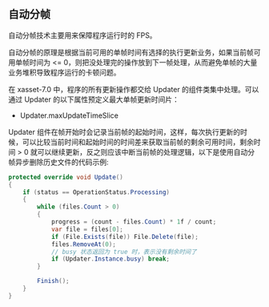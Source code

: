 <!-- docs/auto-slicing -->
## 自动分帧

自动分帧技术主要用来保障程序运行时的 FPS。

自动分帧的原理是根据当前可用的单帧时间有选择的执行更新业务，如果当前帧可用单帧时间为 <= 0，则把没处理完的操作放到下一帧处理，从而避免单帧的大量业务堆积导致程序运行的卡顿问题。

在 xasset-7.0 中，程序的所有更新操作都交给 Updater 的组件类集中处理。可以通过 Updater 的以下属性预定义最大单帧更新时间片：

- Updater.maxUpdateTimeSlice

Updater 组件在帧开始时会记录当前帧的起始时间，这样，每次执行更新的时候，可以比较当前时间和起始时间的时间差来获取当前帧的剩余可用时间，剩余时间 > 0 就可以继续更新，反之则应该中断当前帧的处理逻辑，以下是使用自动分帧异步删除历史文件的代码示例:

```c#
protected override void Update()
{
    if (status == OperationStatus.Processing)
    {
        while (files.Count > 0)
        {
            progress = (count - files.Count) * 1f / count;
            var file = files[0];
            if (File.Exists(file)) File.Delete(file);
            files.RemoveAt(0);
            // busy 状态返回为 true 时，表示没有剩余时间了
            if (Updater.Instance.busy) break;
        }

        Finish();
    }
}
```